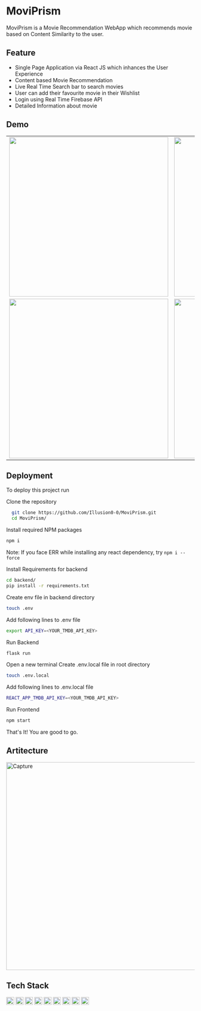 
# MoviPrism

MoviPrism is a Movie Recommendation WebApp which recommends movie based on Content Similarity to the user.

## Feature
- Single Page Application via React JS which inhances the User Experience
- Content based Movie Recommendation
- Live Real Time Search bar to search movies
- User can add their favourite movie in their Wishlist
- Login using Real Time Firebase API
- Detailed Information about movie





## Demo
<table>
  <tr>
    <td><img src="https://user-images.githubusercontent.com/76676066/170882165-051b68ce-707f-4d05-8642-186441f809ba.PNG" width=425 ></td>
    <td><img src="https://user-images.githubusercontent.com/76676066/170882174-0cf90db9-0a78-45f5-99a9-d5d2608cc269.PNG" width=425 ></td>

  </tr>
  <tr>
    <td><img src="https://user-images.githubusercontent.com/76676066/170882415-084fccf7-6f7e-4b36-8bb7-d4b737508c74.PNG" width=425 ></td>
    <td><img src="https://user-images.githubusercontent.com/76676066/170882450-25e76497-6d96-44c0-8870-7cfdfc9422e5.PNG" width=425 ></td>

  </tr>
  
  
 </table>



## Deployment

To deploy this project run

Clone the repository
```bash
  git clone https://github.com/Illusion0-0/MoviPrism.git
  cd MoviPrism/
```
Install required NPM packages
```bash
npm i
```
Note: If you face ERR while installing any react dependency, try `npm i --force`

Install Requirements for backend
```bash
cd backend/
pip install -r requirements.txt
```
Create env file in backend directory
```bash
touch .env
```
Add following lines to .env file
```bash
export API_KEY=<YOUR_TMDB_API_KEY>
```


Run Backend
```bash
flask run
```

Open a new terminal
Create .env.local file in root directory
```bash
touch .env.local
```
Add following lines to .env.local file
```bash
REACT_APP_TMDB_API_KEY=<YOUR_TMDB_API_KEY>
```

Run Frontend
```bash
npm start
```
That's It! You are good to go.

## Artitecture

<img width="554" alt="Capture" src="https://user-images.githubusercontent.com/76676066/170882707-2784ec68-1dce-4dcb-a3e1-8883b22d0b32.PNG">

## Tech Stack
<img src="https://raw.githubusercontent.com/get-icon/geticon/master/icons/react.svg" alt="React Js" width="21px" height="21px"> <img src="https://raw.githubusercontent.com/get-icon/geticon/master/icons/javascript.svg" alt="Javascript" width="21px" height="21px"> <img src="https://raw.githubusercontent.com/get-icon/geticon/master/icons/firebase.svg" alt="Firebase" width="21px" height="21px"> <img src="https://raw.githubusercontent.com/get-icon/geticon/master/icons/html-5.svg" alt="HTML" width="21px" height="21px"> <img src="https://raw.githubusercontent.com/get-icon/geticon/master/icons/css-3.svg" alt="CSS" width="21px" height="21px"> <img src="https://raw.githubusercontent.com/get-icon/geticon/master/icons/python.svg" alt="Python" width="21px" height="21px"> <img src="https://raw.githubusercontent.com/get-icon/geticon/master/icons/numpy-icon.svg" alt="NumPy" width="21px" height="21px"> <img src="https://raw.githubusercontent.com/get-icon/geticon/master/icons/pandas-icon.svg" alt="Pandas" width="21px" height="21px"> <img src="https://raw.githubusercontent.com/get-icon/geticon/master/icons/flask.svg" alt="Flask" width="21px" height="21px">

